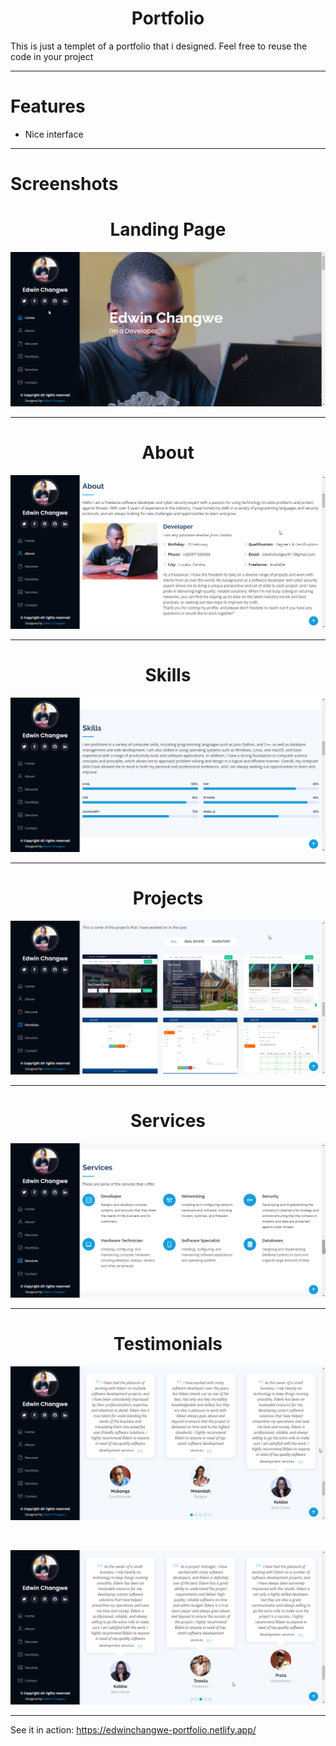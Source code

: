 
<h1 align="center">Portfolio</h1>
<p>This is just a templet of a portfolio that i designed. Feel free to reuse the code in your project</p>

---------
# Features
- Nice interface

---------
# Screenshots

<h1 align="center">Landing Page</h1>

![](screenshots/me.png)

---------

<h1 align="center">About</h1>

![](screenshots/about.png)

---------

<h1 align="center">Skills</h1>

![](screenshots/skills.png)

---------

<h1 align="center">Projects</h1>

![](screenshots/projects.png)

---------

<h1 align="center">Services</h1>

![](screenshots/services.png)

---------

<h1 align="center">Testimonials</h1>

![](screenshots/testimonial-1.png)

<br>

![](screenshots/testimonial-2.png)

---------

See it in action: https://edwinchangwe-portfolio.netlify.app/

